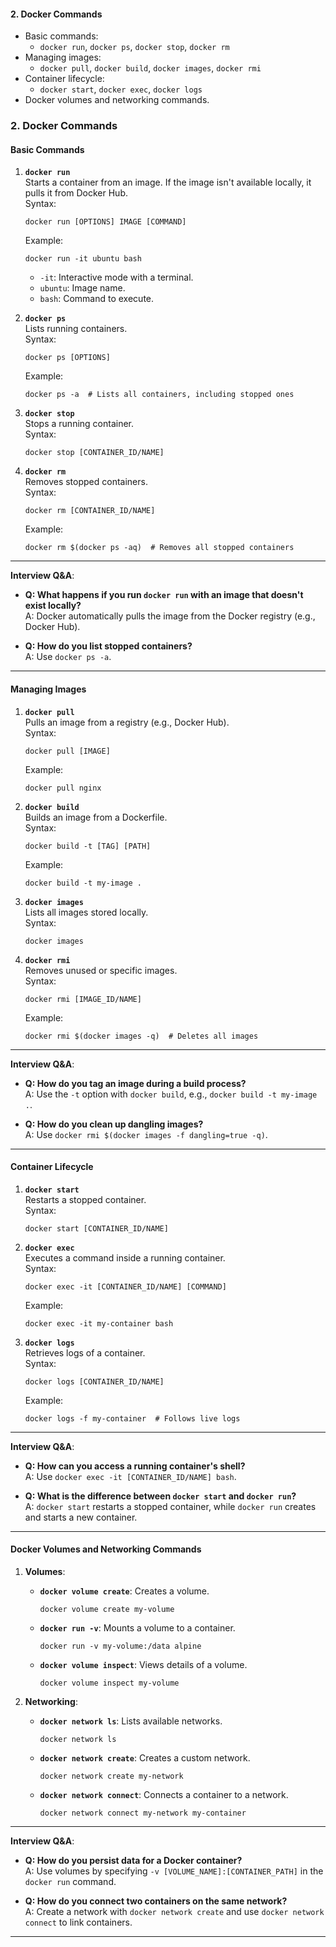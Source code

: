 



#### **2. Docker Commands**

- Basic commands:
    - `docker run`, `docker ps`, `docker stop`, `docker rm`
- Managing images:
    - `docker pull`, `docker build`, `docker images`, `docker rmi`
- Container lifecycle:
    - `docker start`, `docker exec`, `docker logs`
- Docker volumes and networking commands.



### **2. Docker Commands**

#### **Basic Commands**

1. **`docker run`**  
    Starts a container from an image. If the image isn't available locally, it pulls it from Docker Hub.  
    Syntax:
    
    ```
    docker run [OPTIONS] IMAGE [COMMAND]
    ```
    
    Example:
    
    ```
    docker run -it ubuntu bash
    ```
    
    - `-it`: Interactive mode with a terminal.
    - `ubuntu`: Image name.
    - `bash`: Command to execute.
2. **`docker ps`**  
    Lists running containers.  
    Syntax:
    
    ```
    docker ps [OPTIONS]
    ```
    
    Example:
    
    ```
    docker ps -a  # Lists all containers, including stopped ones
    ```
    
3. **`docker stop`**  
    Stops a running container.  
    Syntax:
    
    ```
    docker stop [CONTAINER_ID/NAME]
    ```
    
4. **`docker rm`**  
    Removes stopped containers.  
    Syntax:
    
    ```
    docker rm [CONTAINER_ID/NAME]
    ```
    
    Example:
    
    ```
    docker rm $(docker ps -aq)  # Removes all stopped containers
    ```
    

---

**Interview Q&A**:

- **Q: What happens if you run `docker run` with an image that doesn't exist locally?**  
    A: Docker automatically pulls the image from the Docker registry (e.g., Docker Hub).
    
- **Q: How do you list stopped containers?**  
    A: Use `docker ps -a`.
    

---

#### **Managing Images**

1. **`docker pull`**  
    Pulls an image from a registry (e.g., Docker Hub).  
    Syntax:
    
    ```
    docker pull [IMAGE]
    ```
    
    Example:
    
    ```
    docker pull nginx
    ```
    
2. **`docker build`**  
    Builds an image from a Dockerfile.  
    Syntax:
    
    ```
    docker build -t [TAG] [PATH]
    ```
    
    Example:
    
    ```
    docker build -t my-image .
    ```
    
3. **`docker images`**  
    Lists all images stored locally.  
    Syntax:
    
    ```
    docker images
    ```
    
4. **`docker rmi`**  
    Removes unused or specific images.  
    Syntax:
    
    ```
    docker rmi [IMAGE_ID/NAME]
    ```
    
    Example:
    
    ```
    docker rmi $(docker images -q)  # Deletes all images
    ```
    

---

**Interview Q&A**:

- **Q: How do you tag an image during a build process?**  
    A: Use the `-t` option with `docker build`, e.g., `docker build -t my-image .`.
    
- **Q: How do you clean up dangling images?**  
    A: Use `docker rmi $(docker images -f dangling=true -q)`.
    

---

#### **Container Lifecycle**

1. **`docker start`**  
    Restarts a stopped container.  
    Syntax:
    
    ```
    docker start [CONTAINER_ID/NAME]
    ```
    
2. **`docker exec`**  
    Executes a command inside a running container.  
    Syntax:
    
    ```
    docker exec -it [CONTAINER_ID/NAME] [COMMAND]
    ```
    
    Example:
    
    ```
    docker exec -it my-container bash
    ```
    
3. **`docker logs`**  
    Retrieves logs of a container.  
    Syntax:
    
    ```
    docker logs [CONTAINER_ID/NAME]
    ```
    
    Example:
    
    ```
    docker logs -f my-container  # Follows live logs
    ```
    

---

**Interview Q&A**:

- **Q: How can you access a running container's shell?**  
    A: Use `docker exec -it [CONTAINER_ID/NAME] bash`.
    
- **Q: What is the difference between `docker start` and `docker run`?**  
    A: `docker start` restarts a stopped container, while `docker run` creates and starts a new container.
    

---

#### **Docker Volumes and Networking Commands**

1. **Volumes**:
    
    - **`docker volume create`**: Creates a volume.
        
        ```
        docker volume create my-volume
        ```
        
    - **`docker run -v`**: Mounts a volume to a container.
        
        ```
        docker run -v my-volume:/data alpine
        ```
        
    - **`docker volume inspect`**: Views details of a volume.
        
        ```
        docker volume inspect my-volume
        ```
        
2. **Networking**:
    
    - **`docker network ls`**: Lists available networks.
        
        ```
        docker network ls
        ```
        
    - **`docker network create`**: Creates a custom network.
        
        ```
        docker network create my-network
        ```
        
    - **`docker network connect`**: Connects a container to a network.
        
        ```
        docker network connect my-network my-container
        ```
        

---

**Interview Q&A**:

- **Q: How do you persist data for a Docker container?**  
    A: Use volumes by specifying `-v [VOLUME_NAME]:[CONTAINER_PATH]` in the `docker run` command.
    
- **Q: How do you connect two containers on the same network?**  
    A: Create a network with `docker network create` and use `docker network connect` to link containers.
    

---


